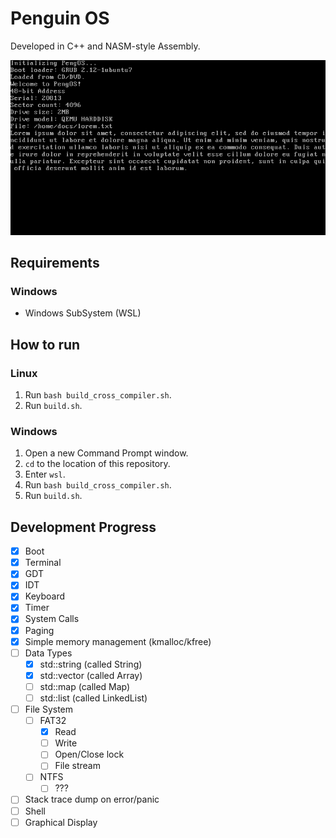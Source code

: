 # Penguin OS

Developed in C++ and NASM-style Assembly.

![Example Image](images/example.png)

## Requirements

### Windows
- Windows SubSystem (WSL)

## How to run

### Linux

1. Run `bash build_cross_compiler.sh`.
2. Run `build.sh`.

### Windows

1. Open a new Command Prompt window.
2. `cd` to the location of this repository.
3. Enter `wsl`.
4. Run `bash build_cross_compiler.sh`.
5. Run `build.sh`.

## Development Progress
- [x] Boot
- [x] Terminal
- [x] GDT
- [x] IDT
- [x] Keyboard
- [x] Timer
- [x] System Calls
- [x] Paging
- [x] Simple memory management (kmalloc/kfree)
- [ ] Data Types
  - [x] std::string (called String)
  - [x] std::vector (called Array)
  - [ ] std::map (called Map)
  - [ ] std::list (called LinkedList)
- [ ] File System
  - [ ] FAT32
    - [x] Read
    - [ ] Write
    - [ ] Open/Close lock
    - [ ] File stream
  - [ ] NTFS
    - [ ] ???
- [ ] Stack trace dump on error/panic
- [ ] Shell
- [ ] Graphical Display
